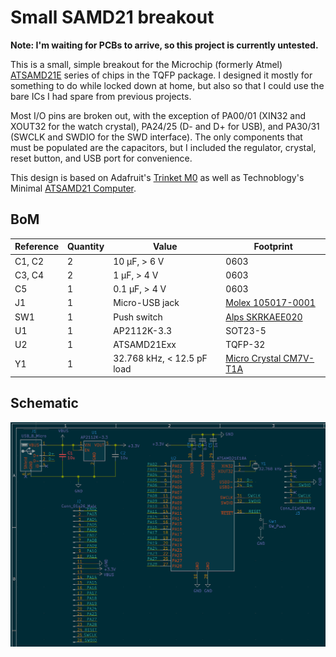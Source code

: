 # Small SAMD21 breakout

**Note: I'm waiting for PCBs to arrive, so this project is currently untested.**

This is a small, simple breakout for the Microchip (formerly Atmel) [ATSAMD21E][] series of chips in the TQFP package. I designed it mostly for something to do while locked down at home, but also so that I could use the bare ICs I had spare from previous projects.

[ATSAMD21E]: https://www.microchip.com/wwwproducts/en/ATSAMD21E18

Most I/O pins are broken out, with the exception of PA00/01 (XIN32 and XOUT32 for the watch crystal), PA24/25 (D- and D+ for USB), and PA30/31 (SWCLK and SWDIO for the SWD interface). The only components that must be populated are the capacitors, but I included the regulator, crystal, reset button, and USB port for convenience.

This design is based on Adafruit's [Trinket M0][] as well as Technoblogy's Minimal [ATSAMD21 Computer][minimalcomp].

[Trinket M0]: https://www.adafruit.com/product/3500
[minimalcomp]: http://www.technoblogy.com/show?2833

## BoM

| Reference | Quantity | Value                      | Footprint                   |
| --------- | -------- | -------------------------- | --------------------------- |
| C1, C2    | 2        | 10 μF, > 6 V               | 0603                        |
| C3, C4    | 2        | 1 μF, > 4 V                | 0603                        |
| C5        | 1        | 0.1 μF, > 4 V              | 0603                        |
| J1        | 1        | Micro-USB jack             | [Molex 105017-0001][1]      |
| SW1       | 1        | Push switch                | [Alps SKRKAEE020][2]        |
| U1        | 1        | AP2112K-3.3                | SOT23-5                     |
| U2        | 1        | ATSAMD21Exx                | TQFP-32                     |
| Y1        | 1        | 32.768 kHz, < 12.5 pF load | [Micro Crystal CM7V-T1A][3] |

[1]: https://www.molex.com/molex/products/part-detail/io_connectors/1050170001
[2]: https://tech.alpsalpine.com/prod/e/html/tact/surfacemount/skrk/skrk_list.html
[3]: https://www.microcrystal.com/en/products/khz-quartz-crystals/cm7v-t1a/

## Schematic

![KiCad schematic for a breakout board](images/schematic.png)
